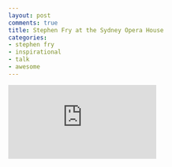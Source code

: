```yaml
---
layout: post
comments: true
title: Stephen Fry at the Sydney Opera House
categories:
- stephen fry
- inspirational
- talk
- awesome
---
```


<iframe src="http://www.youtube.com/embed/1id1J3recyM" frameborder="0" allowfullscreen></iframe>
